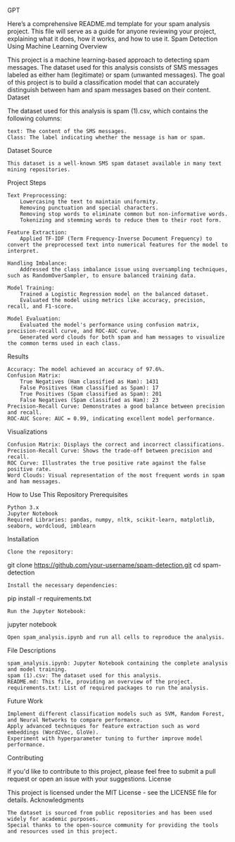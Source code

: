 GPT

Here’s a comprehensive README.md template for your spam analysis project. This file will serve as a guide for anyone reviewing your project, explaining what it does, how it works, and how to use it.
Spam Detection Using Machine Learning
Overview

This project is a machine learning-based approach to detecting spam messages. The dataset used for this analysis consists of SMS messages labeled as either ham (legitimate) or spam (unwanted messages). The goal of this project is to build a classification model that can accurately distinguish between ham and spam messages based on their content.
Dataset

The dataset used for this analysis is spam (1).csv, which contains the following columns:

    text: The content of the SMS messages.
    Class: The label indicating whether the message is ham or spam.

Dataset Source

    This dataset is a well-known SMS spam dataset available in many text mining repositories.

Project Steps

    Text Preprocessing:
        Lowercasing the text to maintain uniformity.
        Removing punctuation and special characters.
        Removing stop words to eliminate common but non-informative words.
        Tokenizing and stemming words to reduce them to their root form.

    Feature Extraction:
        Applied TF-IDF (Term Frequency-Inverse Document Frequency) to convert the preprocessed text into numerical features for the model to interpret.

    Handling Imbalance:
        Addressed the class imbalance issue using oversampling techniques, such as RandomOverSampler, to ensure balanced training data.

    Model Training:
        Trained a Logistic Regression model on the balanced dataset.
        Evaluated the model using metrics like accuracy, precision, recall, and F1-score.

    Model Evaluation:
        Evaluated the model's performance using confusion matrix, precision-recall curve, and ROC-AUC curve.
        Generated word clouds for both spam and ham messages to visualize the common terms used in each class.

Results

    Accuracy: The model achieved an accuracy of 97.6%.
    Confusion Matrix:
        True Negatives (Ham classified as Ham): 1431
        False Positives (Ham classified as Spam): 17
        True Positives (Spam classified as Spam): 201
        False Negatives (Spam classified as Ham): 23
    Precision-Recall Curve: Demonstrates a good balance between precision and recall.
    ROC-AUC Score: AUC = 0.99, indicating excellent model performance.

Visualizations

    Confusion Matrix: Displays the correct and incorrect classifications.
    Precision-Recall Curve: Shows the trade-off between precision and recall.
    ROC Curve: Illustrates the true positive rate against the false positive rate.
    Word Clouds: Visual representation of the most frequent words in spam and ham messages.

How to Use This Repository
Prerequisites

    Python 3.x
    Jupyter Notebook
    Required Libraries: pandas, numpy, nltk, scikit-learn, matplotlib, seaborn, wordcloud, imblearn

Installation

    Clone the repository:

git clone https://github.com/your-username/spam-detection.git
cd spam-detection

    Install the necessary dependencies:


pip install -r requirements.txt

    Run the Jupyter Notebook:


   jupyter notebook

    Open spam_analysis.ipynb and run all cells to reproduce the analysis.

File Descriptions

    spam_analysis.ipynb: Jupyter Notebook containing the complete analysis and model training.
    spam (1).csv: The dataset used for this analysis.
    README.md: This file, providing an overview of the project.
    requirements.txt: List of required packages to run the analysis.

Future Work

    Implement different classification models such as SVM, Random Forest, and Neural Networks to compare performance.
    Apply advanced techniques for feature extraction such as word embeddings (Word2Vec, GloVe).
    Experiment with hyperparameter tuning to further improve model performance.

Contributing

If you'd like to contribute to this project, please feel free to submit a pull request or open an issue with your suggestions.
License

This project is licensed under the MIT License - see the LICENSE file for details.
Acknowledgments

    The dataset is sourced from public repositories and has been used widely for academic purposes.
    Special thanks to the open-source community for providing the tools and resources used in this project.
